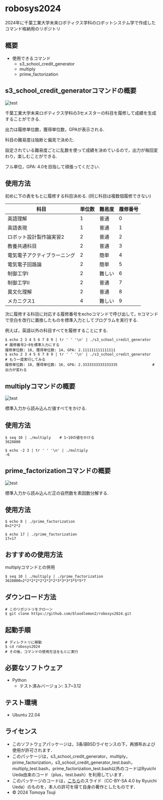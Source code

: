 # robosys2024
2024年に千葉工業大学未来ロボティクス学科のロボットシステム学で作成したコマンド格納用のリポジトリ

## 概要

- 使用できるコマンド
    - s3_school_credit_generator
    - multiply
    - prime_factorization

## s3_school_credit_generatorコマンドの概要
![test](https://github.com/bloodlemon2/robosys2024/actions/workflows/s3_school_credit_generator_test.yml/badge.svg)

千葉工業大学未来ロボティクス学科の3セメスターの科目を履修して成績を生成することができる.

出力は履修単位数，獲得単位数，GPAが表示される.

科目の難易度は独断と偏見で決めた.

設定されている難易度ごとに乱数を使って成績を決めているので，出力が毎回変わり，楽しむことができる.

フル単位，GPA: 4.0を目指して頑張ってください.

## 使用方法

初めに下の表をもとに履修する科目決める. (同じ科目は複数個履修できない)

| 科目                         | 単位数 | 難易度 | 履修番号 |
| ---------------------------- | ------ | ------ | -------- |
| 英語理解                     | 1      | 普通   | 0        |
| 英語表現                     | 1      | 普通   | 1        |
| ロボット設計製作論実習2      | 2      | 普通   | 2        |
| 教養共通科目                 | 2      | 普通   | 3        |
| 電気電子アクティブラーニング | 2      | 簡単   | 4        |
| 電気電子回路論               | 2      | 簡単   | 5        |
| 制御工学Ⅰ                    | 2      | 難しい | 6        |
| 制御工学Ⅱ                    | 2      | 普通   | 7        |
| 異文化理解                   | 2      | 普通   | 8        |
| メカニクス1                  | 4      | 難しい | 9        |

次に履修する科目に対応する履修番号をechoコマンドで呼び出して，trコマンドで空白を改行に置換したものを標準入力としてプログラムを実行する.

例えば，英語以外の科目すべてを履修することにする.

```
$ echo 2 3 4 5 6 7 8 9 | tr ' ' '\n' | ./s3_school_credit_generator    # 履修番号2~9を標準入力にする
履修単位数: 18, 獲得単位数: 14, GPA: 2.111111111111111
$ echo 2 3 4 5 6 7 8 9 | tr ' ' '\n' | ./s3_school_credit_generator    # もう一度実行してみる
履修単位数: 18, 獲得単位数: 16, GPA: 2.3333333333333335                # 出力が変わる
```

## multiplyコマンドの概要
![test](https://github.com/bloodlemon2/robosys2024/actions/workflows/multiply_test.yml/badge.svg)

標準入力から読み込んだ値すべてをかける.

## 使用方法

```
$ seq 10 | ./multiply    # 1~10の値をかける
3628800
```
```
$ echo -2 3 | tr ' ' '\n' | ./multiply
-6
```

## prime_factorizationコマンドの概要
![test](https://github.com/bloodlemon2/robosys2024/actions/workflows/prime_factorization_test.yml/badge.svg)

標準入力から読み込んだ正の自然数を素因数分解する.

## 使用方法

```
$ echo 8 | ./prime_factorization
8=2*2*2
```
```
$ echo 17 | ./prime_factorization
17=17
```
## おすすめの使用方法
multiplyコマンドとの併用

```
$ seq 10 | ./multiply | ./prime_factorization
3628800=2*2*2*2*2*2*2*2*3*3*3*3*5*5*7
```

## ダウンロード方法

```
# このリポジトリをクローン
$ git clone https://github.com/bloodlemon2/robosys2024.git
```

## 起動手順

```
# ディレクトリに移動
$ cd robosys2024
# その後，コマンドの使用方法をもとに実行
```

## 必要なソフトウェア
- Python
    - テスト済みバージョン: 3.7~3.12

## テスト環境
- Ubuntu 22.04

## ライセンス

- このソフトウェアパッケージは，3条項BSDライセンスの下，再頒布および使用が許可されます．
- このパッケージは，s3_school_credit_generator，multiply，prime_factorization，s3_school_credit_generator_test.bash，multiply_test.bash，prime_factorization_test.bash以外のコードはRyuichi Ueda由来のコード（plus，test.bash）を利用しています．
- このパッケージのコードは，[こちら](https://github.com/ryuichiueda/my_slides/tree/master/robosys_2022)のスライド（CC-BY-SA 4.0 by Ryuichi Ueda）のものを，本人の許可を得て自身の著作としたものです．
- © 2024 Tomoya Tsuji
